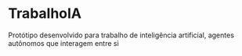 # TrabalhoIA
Protótipo desenvolvido para trabalho de inteligência artificial, agentes autônomos que interagem entre si
